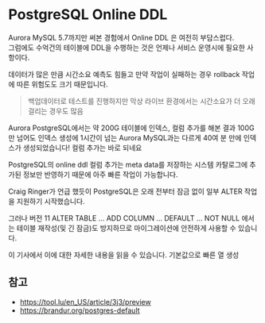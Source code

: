 # PostgreSQL Online DDL

Aurora MySQL 5.7까지만 써본 경험에서 Online DDL 은 여전히 부담스럽다.  
그럼에도 수억건의 테이블에 DDL을 수행하는 것은 언제나 서비스 운영시에 필요한 사항이다.


데이터가 많은 만큼 시간소요 예측도 힘들고 만약 작업이 실패하는 경우 rollback 작업에 따른 위험도도 크기 때문입니다.

> 백업데이터로 테스트를 진행하지만 막상 라이브 환경에서는 시간소요가 더 오래 걸리는 경우도 많음

Aurora PostgreSQL에서는 약 200G 테이블에 인덱스, 컬럼 추가를 해본 결과 100G만 넘어도 인덱스 생성에 1시간이 넘는 Aurora MySQL과는 다르게 40여 분 만에 인덱스가 생성되었습니다! 컬럼 추가는 바로 되네요

PostgreSQL의 online ddl 컬럼 추가는 meta data를 저장하는 시스템 카탈로그에 추가된 정보만 반영하기 때문에 아주 빠른 작업이 가능합니다.


Craig Ringer가 언급 했듯이 PostgreSQL은 오래 전부터 잠금 없이 일부 ALTER 작업을 지원하기 시작했습니다.

그러나 버전 11 ALTER TABLE ... ADD COLUMN ... DEFAULT ... NOT NULL 에서는 테이블 재작성(및 긴 잠금)도 방지하므로 마이그레이션에 안전하게 사용할 수 있습니다.

이 기사에서 이에 대한 자세한 내용을 읽을 수 있습니다. 기본값으로 빠른 열 생성

## 참고

- https://tool.lu/en_US/article/3j3/preview
- https://brandur.org/postgres-default
